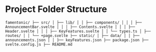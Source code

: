 # Project Folder Structure

`famentonic/
├── src/
│ ├── lib/
│ │ ├── components/
│ │ │ ├── AnnouncementBar.svelte
│ │ │ ├── Contents.svelte
│ │ │ ├── Header.svelte
│ │ │ ├── KeyFeatures.svelte
│ │ └── types.ts
│ ├── routes/
│ │ └── +page.svelte
├── static/
│ ├── data/
│ │ ├── announcements.json
│ │ ├── keyFeatures.json
├── package.json
├── svelte.config.js
├── README.md`
